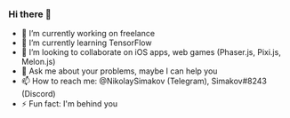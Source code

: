 ### Hi there 👋

- 🔭 I’m currently working on freelance
- 🌱 I’m currently learning TensorFlow
- 👯 I’m looking to collaborate on iOS apps, web games (Phaser.js, Pixi.js, Melon.js)
- 💬 Ask me about your problems, maybe I can help you
- 📫 How to reach me: @NikolaySimakov (Telegram), Simakov#8243 (Discord)
- ⚡ Fun fact: I'm behind you

<!-- youtube.com/channel/UCdyg7BACRoLit_UoXUiassg (YouTube) -->
